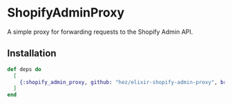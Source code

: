 # ShopifyAdminProxy

A simple proxy for forwarding requests to the Shopify Admin API.

## Installation

```elixir
def deps do
  [
    {:shopify_admin_proxy, github: "hez/elixir-shopify-admin-proxy", branch: "v0.1.0"}
  ]
end
```
